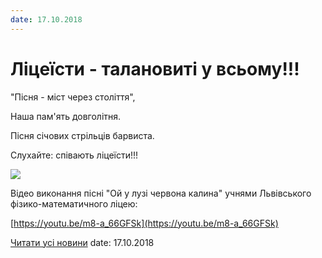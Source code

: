 ```yaml
---
date: 17.10.2018
---
```

# Ліцеїсти - талановиті у всьому!!!

"Пісня - міст через століття",

Наша пам'ять довголітня.

Пісня січових стрільців барвиста.

Слухайте: співають ліцеїсти!!!

![](/images/blog/ліцеїсти-талановиті-у-всьому/img_20181017_132914.jpg)

Відео виконання пісні "Ой у лузі червона калина" учнями Львівського фізико-математичного ліцею:

[https://youtu.be/m8-a_66GFSk](https://youtu.be/m8-a_66GFSk)

[Читати усі новини](/news)
date: 17.10.2018
